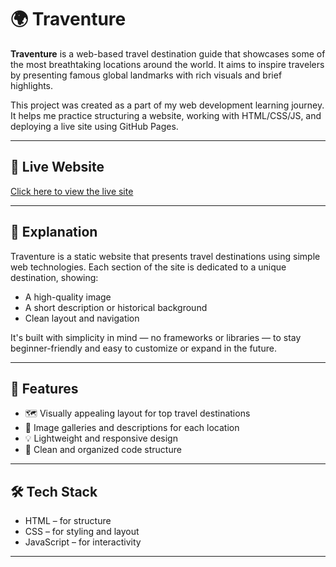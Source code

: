 # 🌍 Traventure

**Traventure** is a web-based travel destination guide that showcases some of the most breathtaking locations around the world. It aims to inspire travelers by presenting famous global landmarks with rich visuals and brief highlights.

This project was created as a part of my web development learning journey. It helps me practice structuring a website, working with HTML/CSS/JS, and deploying a live site using GitHub Pages.

---

## 🚀 Live Website

[Click here to view the live site](#) <!-- https://safia-zulfiqar.github.io/Traventure/ -->

---

## 🧾 Explanation

Traventure is a static website that presents travel destinations using simple web technologies. Each section of the site is dedicated to a unique destination, showing:

- A high-quality image  
- A short description or historical background  
- Clean layout and navigation  

 It's built with simplicity in mind — no frameworks or libraries — to stay beginner-friendly and easy to customize or expand in the future.

---

## 🧭 Features

- 🗺️ Visually appealing layout for top travel destinations  
- 📸 Image galleries and descriptions for each location  
- 💡 Lightweight and responsive design  
- 🎨 Clean and organized code structure  

---

## 🛠️ Tech Stack

- HTML – for structure  
- CSS – for styling and layout  
- JavaScript – for interactivity  

---
